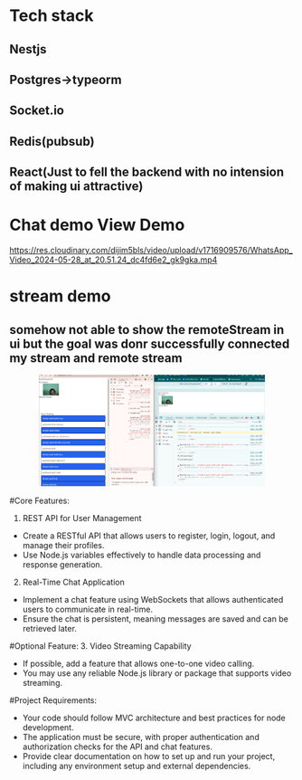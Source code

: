 # Tech stack

## Nestjs

## Postgres->typeorm

## Socket.io

## Redis(pubsub)

## React(Just to fell the backend with no intension of making ui attractive)

# Chat demo View Demo

https://res.cloudinary.com/dijim5bls/video/upload/v1716909576/WhatsApp_Video_2024-05-28_at_20.51.24_dc4fd6e2_gk9gka.mp4

# stream demo

## somehow not able to show the remoteStream in ui but the goal was donr successfully connected my stream and remote stream

<p align="center">
  <img src="./Screenshot 2024-05-28 214124.png" width="400" alt="accessibility text">
</p>

#Core Features:

1. REST API for User Management

- Create a RESTful API that allows users to register, login, logout, and manage their profiles.
- Use Node.js variables effectively to handle data processing and response generation.

2. Real-Time Chat Application

- Implement a chat feature using WebSockets that allows authenticated users to communicate in real-time.
- Ensure the chat is persistent, meaning messages are saved and can be retrieved later.

#Optional Feature: 3. Video Streaming Capability

- If possible, add a feature that allows one-to-one video calling.
- You may use any reliable Node.js library or package that supports video streaming.

#Project Requirements:

- Your code should follow MVC architecture and best practices for node development.
- The application must be secure, with proper authentication and authorization checks for the API and chat features.
- Provide clear documentation on how to set up and run your project, including any environment setup and external dependencies.
